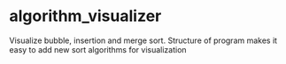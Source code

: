 # algorithm_visualizer

Visualize bubble, insertion and merge sort. 
Structure of program makes it easy to add new sort algorithms for visualization

